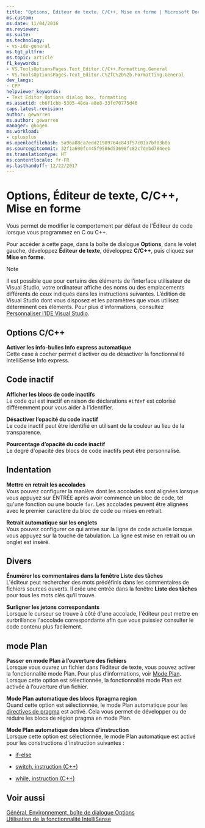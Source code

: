 ```yaml
---
title: "Options, Éditeur de texte, C/C++, Mise en forme | Microsoft Docs"
ms.custom: 
ms.date: 11/04/2016
ms.reviewer: 
ms.suite: 
ms.technology:
- vs-ide-general
ms.tgt_pltfrm: 
ms.topic: article
f1_keywords:
- VS.ToolsOptionsPages.Text_Editor.C/C++.Formatting.General
- VS.ToolsOptionsPages.Text_Editor.C%2fC%2b%2b.Formatting.General
dev_langs:
- CPP
helpviewer_keywords:
- Text Editor Options dialog box, formatting
ms.assetid: cb6f1cbb-5305-48da-a8e8-33fd70775d46
caps.latest.revision: 
author: gewarren
ms.author: gewarren
manager: ghogen
ms.workload:
- cplusplus
ms.openlocfilehash: 5a96a88ca7edd21989764c843f57c01a7bf03b0a
ms.sourcegitcommit: 32f1a690fc445f9586d53698fc82c7debd784eeb
ms.translationtype: HT
ms.contentlocale: fr-FR
ms.lasthandoff: 12/22/2017
---
```

# <a name="options-text-editor-cc-formatting"></a>Options, Éditeur de texte, C/C++, Mise en forme
Vous permet de modifier le comportement par défaut de l'Éditeur de code lorsque vous programmez en C ou C++.  
  
 Pour accéder à cette page, dans la boîte de dialogue **Options**, dans le volet gauche, développez **Éditeur de texte**, développez **C/C++**, puis cliquez sur **Mise en forme**.  
  
> [!NOTE]
>  Il est possible que pour certains des éléments de l’interface utilisateur de Visual Studio, votre ordinateur affiche des noms ou des emplacements différents de ceux indiqués dans les instructions suivantes. L’édition de Visual Studio dont vous disposez et les paramètres que vous utilisez déterminent ces éléments. Pour plus d’informations, consultez [Personnaliser l’IDE Visual Studio](../../ide/personalizing-the-visual-studio-ide.md).  
  
## <a name="cc-options"></a>Options C/C++  
 **Activer les info-bulles Info express automatique**  
 Cette case à cocher permet d’activer ou de désactiver la fonctionnalité IntelliSense Info express.  
  
## <a name="inactive-code"></a>Code inactif  
 **Afficher les blocs de code inactifs**  
 Le code qui est inactif en raison de déclarations `#ifdef` est colorisé différemment pour vous aider à l'identifier.  
  
 **Désactiver l’opacité du code inactif**  
 Le code inactif peut être identifié en utilisant de la couleur au lieu de la transparence.  
  
 **Pourcentage d’opacité du code inactif**  
 Le degré d'opacité des blocs de code inactifs peut être personnalisé.  
  
## <a name="indentation"></a>Indentation  
 **Mettre en retrait les accolades**  
 Vous pouvez configurer la manière dont les accolades sont alignées lorsque vous appuyez sur ENTRÉE après avoir commencé un bloc de code, tel qu'une fonction ou une boucle `for`. Les accolades peuvent être alignées avec le premier caractère du bloc de code ou mises en retrait.  
  
 **Retrait automatique sur les onglets**  
 Vous pouvez configurer ce qui arrive sur la ligne de code actuelle lorsque vous appuyez sur la touche de tabulation. La ligne est mise en retrait ou un onglet est inséré.  
  
## <a name="miscellaneous"></a>Divers  
 **Énumérer les commentaires dans la fenêtre Liste des tâches**  
 L'éditeur peut rechercher des mots prédéfinis dans les commentaires de fichiers sources ouverts. Il crée une entrée dans la fenêtre **Liste des tâches** pour tous les mots clés qu’il trouve.  
  
 **Surligner les jetons correspondants**  
 Lorsque le curseur se trouve à côté d'une accolade, l'éditeur peut mettre en surbrillance l'accolade correspondante afin que vous puissiez consulter le code contenu plus facilement.  
  
## <a name="outlining"></a>mode Plan  
 **Passer en mode Plan à l’ouverture des fichiers**  
 Lorsque vous ouvrez un fichier dans l’éditeur de texte, vous pouvez activer la fonctionnalité mode Plan. Pour plus d’informations, voir [Mode Plan](../../ide/outlining.md). Lorsque cette option est sélectionnée, la fonctionnalité mode Plan est activée à l’ouverture d’un fichier.  
  
 **Mode Plan automatique des blocs #pragma region**  
 Quand cette option est sélectionnée, le mode Plan automatique pour les [directives de pragma](/cpp/preprocessor/pragma-directives-and-the-pragma-keyword) est activé. Cela vous permet de développer ou de réduire les blocs de région pragma en mode Plan.  
  
 **Mode Plan automatique des blocs d’instruction**  
 Lorsque cette option est sélectionnée, le mode Plan automatique est activé pour les constructions d'instruction suivantes :  
  
-   [if-else](/dotnet/csharp/language-reference/keywords/if-else)  
  
-   [switch, instruction (C++)](/cpp/cpp/switch-statement-cpp)  
  
-   [while, instruction (C++)](/cpp/cpp/while-statement-cpp)  
  
## <a name="see-also"></a>Voir aussi  
 [Général, Environnement, boîte de dialogue Options](../../ide/reference/general-environment-options-dialog-box.md)   
 [Utilisation de la fonctionnalité IntelliSense](../../ide/using-intellisense.md)